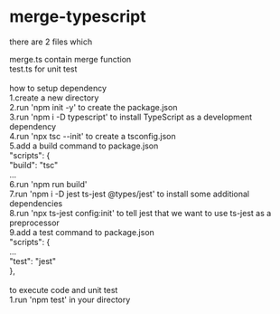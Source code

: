 # merge-typescript
there are 2 files which

merge.ts contain merge function<br>
test.ts for unit test<br>
<br>
how to setup dependency <br>
1.create a new directory<br>
2.run 'npm init -y' to create the package.json<br>
3.run 'npm i -D typescript' to install TypeScript as a development dependency<br>
4.run 'npx tsc --init' to create a tsconfig.json<br>
5.add a build command to package.json<br>
"scripts": {<br>
  "build": "tsc"<br>
  ...<br>
6.run 'npm run build'<br>
7.run 'npm i -D jest ts-jest @types/jest' to install some additional dependencies<br>
8.run 'npx ts-jest config:init' to tell jest that we want to use ts-jest as a preprocessor<br>
9.add a test command to package.json<br>
"scripts": {<br>
    ...<br>
    "test": "jest"<br>
  },<br>
<br>
to execute code and unit test<br>
1.run 'npm test' in your directory<br>
